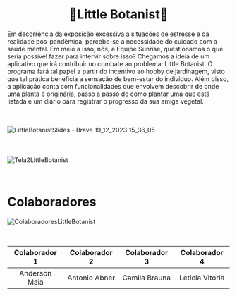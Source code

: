 ## <h1 align="center"> 🌱Little Botanist🌱 </h1>

Em decorrência da exposição excessiva a situações de estresse e da realidade pós-pandêmica, percebe-se a necessidade do cuidado com a saúde mental. Em meio a isso, nós, a Equipe Sunrise, questionamos o que seria possível fazer para intervir sobre isso?
Chegamos a ideia de um aplicativo que irá contribuir no combate ao problema: Little Botanist. O programa fará tal papel a partir do incentivo ao hobby de jardinagem, visto que tal prática beneficia a sensação de bem-estar do indivíduo. Além disso, a aplicação conta com funcionalidades que envolvem descobrir de onde uma planta é originária, passo a passo de como plantar uma que está listada e um diário para registrar o progresso da sua amiga vegetal.

<br> </br>
![LittleBotanistSlides - Brave 19_12_2023 15_36_05](https://github.com/TheAnders007/TheAnders007/assets/124885820/62187cbb-e10d-4299-b40c-507cb1b0af20)
<br> </br>
<br> </br>
![Tela2LittleBotanist](https://github.com/TheAnders007/TheAnders007/assets/124885820/26fc4107-225b-4412-b4b7-b06d08d05974)

<br>

# Colaboradores

![ColaboradoresLittleBotanist](https://github.com/TheAnders007/bd-info-p4/assets/124885820/d278cdde-c07f-484a-8885-eb6249e6f02f)

<br>
  
| Colaborador 1 | Colaborador 2 | Colaborador 3 | Colaborador 4 |
| :-----------: | :-----------: | :-----------: | :-----------: |
| Anderson Maia | Antonio Abner | Camila Brauna | Leticia Vitoria |


